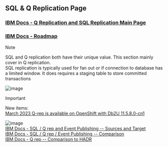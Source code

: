 ## SQL & Q Replication Page  
### [IBM Docs - Q Replication and SQL Replication Main Page](https://www.ibm.com/docs/en/idr/11.4.0?topic=q-replication-sql-replication)  
### [IBM Docs - Roadmap](https://www.ibm.com/docs/en/idr/11.4.0?topic=overviews-q-replication-information-roadmap#iiyrqinfroadmap)  
> [!NOTE]
> SQL and Q replication both have their unique value. This section mainly cover in Q replication.  
> SQL replication is typically used for fan out or if connection to database has a limited window. It does requires a staging table to store committed transactions

![image](https://github.com/user-attachments/assets/4eb24e55-0d6c-4e17-9c9e-36308c0a7a16)  

> [!IMPORTANT]
> New items:  
> [March 2023 Q-rep is available on OpenShift with Db2U 11.5.8.0-cn1](https://github.com/DimSumDev/replication/blob/main/SQL_and_Q_Replication/2023-03-13_Replication_Qrep_for%20OpenShift_Standalone.pdf)  

![image](https://github.com/user-attachments/assets/89fe0317-f24f-4e89-b2fe-eb10d36d632a)  
[IBM Docs - SQL / Q rep and Event Publishing -- Sources and Target](https://www.ibm.com/docs/en/idr/11.4.0?topic=overviews-supported-sources-targets)  
[IBM Docs - SQL / Q rep / Event Publishing -- Comparison](https://www.ibm.com/docs/en/idr/11.4.0?topic=overviews-comparison-q-replication-sql-replication-event-publishing)  
[IBM Docs - Q rep -- Comparison to HADR](https://www.ibm.com/docs/en/idr/11.4.0?topic=po-comparison-q-replication-high-availability-disaster-recovery-hadr)  
